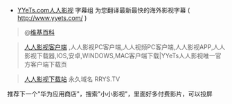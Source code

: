 - [YYeTs.com人人影视](http://www.yyets.com/) 字幕组 为您翻译最新最快的海外影视字幕 ( http://www.yyets.com/ )

> @[维基百科](https://zh.wikipedia.org/wiki/%E4%BA%BA%E4%BA%BA%E5%BD%B1%E8%A7%86)

> [人人影视客户端](http://app.rrysapp.com/) ,人人影视PC客户端,人人视频PC客户端,人人影视APP,人人影视下载器,IOS,安卓,WINDOWS,MAC客户端下载|YYeTs人人影视唯一官方客户端下载页

> [人人影视下载站](http://www.zmz2019.com/rrys/index.html) 永久域名 RRYS.TV


推荐下一个"华为应用商店"，搜索"小小影视"，里面好多付费影片，可以投屏
